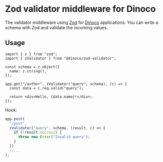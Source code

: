 # Zod validator middleware for Dinoco

The validator middleware using [Zod](https://zod.dev) for [Dinoco](https://github.com/rhinobase/dinoco) applications.
You can write a schema with Zod and validate the incoming values.

## Usage

```tsx
import { z } from "zod";
import { zValidator } from "@dinoco/zod-validator";

const schema = z.object({
  name: z.string(),
});

app.get("/author", zValidator("query", schema), (c) => {
  const data = c.req.valid("query");

  return <div>Hello, {data.name}!</div>;
});
```

Hook:

```ts
app.post(
  "/post",
  zValidator("query", schema, (result, c) => {
    if (!result.success) {
      throw new Error("Invalid query");
    }
  })
  //...
);
```
